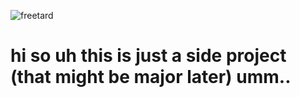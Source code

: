 ![freetard](https://github.com/user-attachments/assets/d7db45b0-d3c2-4451-98e9-4f5b2f00ee75)

# hi so uh this is just a side project (that might be major later) umm..
